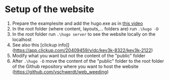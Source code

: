 # Setup of the website
1. Prepare the examplesite and add the hugo.exe as in [this video](https://www.youtube.com/watch?v=mEZ1Hj5yQ-8&t=119s)
5. In the root folder (where content, layouts,... folders are) run ``.\hugo -D``
6. In the root folder run ``.\hugo server`` to see the website locally on the localhost
7. See also this [clickup info]](https://app.clickup.com/20409459/v/dc/kev3k-8322/kev3k-2122)
8. Modify what you want but not the content of the "public" folder
9. After ``.\hugo -D`` move the content of the "public" folder to the root folder of the Github repository where you want to host the website (https://github.com/vschwerdt/web_weeding)